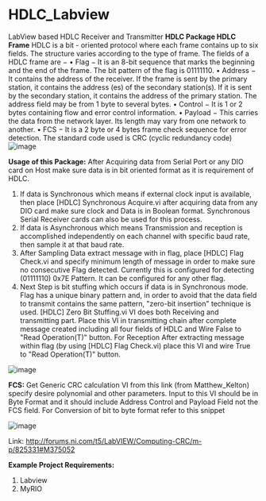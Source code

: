 # HDLC_Labview
LabView based HDLC Receiver and Transmitter
**HDLC Package
HDLC Frame**
HDLC is a bit - oriented protocol where each frame contains up to six fields. The structure varies according to the type of frame. The fields of a HDLC frame are −
•	Flag − It is an 8-bit sequence that marks the beginning and the end of the frame. The bit pattern of the flag is 01111110.
•	Address − It contains the address of the receiver. If the frame is sent by the primary station, it contains the address (es) of the secondary station(s). If it is sent by the secondary station, it contains the address of the primary station. The address field may be from 1 byte to several bytes.
•	Control − It is 1 or 2 bytes containing flow and error control information.
•	Payload − This carries the data from the network layer. Its length may vary from one network to another.
•	FCS − It is a 2 byte or 4 bytes frame check sequence for error detection. The standard code used is CRC (cyclic redundancy code)
 ![image](https://user-images.githubusercontent.com/18642297/167612254-ec2f632b-c8f0-4f27-878c-d731e9a651e5.png)

**Usage of this Package:**
After Acquiring data from Serial Port or any DIO card on Host make sure data is in bit oriented format as it is requirement of HDLC.
1.	If data is Synchronous which means if external clock input is available, then place [HDLC] Synchronous Acquire.vi after acquiring data from any DIO card make sure clock and Data is in Boolean format. 
Synchronous Serial Receiver cards can also be used for this process.
2.	If data is Asynchronous which means Transmission and reception is accomplished independently on each channel with specific baud rate, then sample it at that baud rate.
3.	After Sampling Data extract message with in flag, place [HDLC] Flag Check.vi and specify minimum length of message in order to make sure no consecutive Flag detected. 
Currently this is configured for detecting (01111110) 0x7E Pattern. It can be configured for any other flag.
4.	Next Step is bit stuffing which occurs if data is in Synchronous mode. Flag has a unique binary pattern and, in order to avoid that the data field to transmit contains the same pattern, "zero-bit insertion" technique is used. [HDLC] Zero Bit Stuffing.vi VI does both Receiving and transmitting part. Place this VI in transmitting chain after complete message created including all four fields of HDLC and Wire False to "Read Operation(T)" button. For Reception After extracting message within flag (by using [HDLC] Flag Check.vi) place this VI and wire True to "Read Operation(T)" button.


![image](https://user-images.githubusercontent.com/18642297/167612355-11488a62-0a71-4fbb-ab03-9eb7f2ce8959.png)


**FCS:**
Get Generic CRC calculation VI from this link (from Matthew_Kelton) specify desire polynomial and other parameters. Input to this VI should be in Byte Format and it should include Address Control and Payload Field not the FCS field.
For Conversion of bit to byte format refer to this snippet
 
 ![image](https://user-images.githubusercontent.com/18642297/167613379-ae7c6922-ead7-43a9-864b-409035a57dc3.png)


Link: http://forums.ni.com/t5/LabVIEW/Computing-CRC/m-p/825331#M375052

**Example Project Requirements:**
1. Labview 
2. MyRIO
